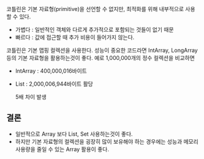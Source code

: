 코틀린은 기본 자료형(primitive)을 선언할 수 없지만, 최적화를 위해 내부적으로 사용 할 수 있다.
- 가볍다 : 일반적인 객체와 다르게 추가적으로 포함되는 것들이 없기 때문
- 빠르다 : 값에 접근할 때 추가 비용이 들어가지 않는다.

코틀린은 기본 맵핑 컬렉션을 사용한다. 성능이 중요한 코드라면 IntArray, LongArray 등의 기본 자료형을 활용하는것이 좋다.
예로 1,000,000개의 정수 컬렉션을 비교하면
- IntArray : 400,000,016바이트
- List<Int> : 2,000,006,944바이트 활당
 
  5배 차이 발생
  
 ## 결론
 - 일반적으로 Array 보다 List, Set 사용하는것이 좋다.
 - 하지만 기본 자료형의 컬렉션을 굉장히 많이 보유해야 하는 경우에는 성능과 메모리 사용량을 줄일 수 있는 Array 활용이 좋다.
